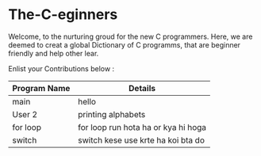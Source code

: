 # The-C-eginners

Welcome, to the nurturing groud for the new C programmers.
Here, we are deemed to creat a global Dictionary of C programms, that are beginner friendly and help other lear.

Enlist your Contributions below : 

| Program Name  | Details       |
| ------------- | ------------- |
| main          | hello  |
| User 2        | printing alphabets  |
|for loop       | for loop run hota ha or kya hi hoga|
|switch         | switch kese use krte ha koi bta do|

